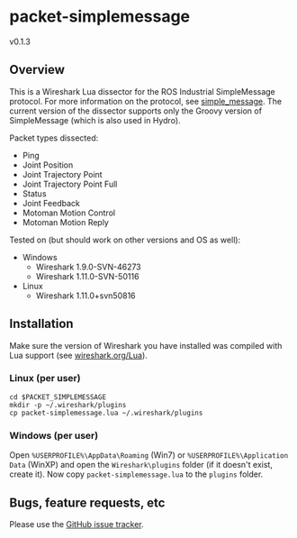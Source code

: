 # packet-simplemessage
v0.1.3


## Overview

This is a Wireshark Lua dissector for the ROS Industrial SimpleMessage
protocol. For more information on the protocol, see [simple_message][]. The
current version of the dissector supports only the Groovy version of
SimpleMessage (which is also used in Hydro).

Packet types dissected:

 * Ping
 * Joint Position
 * Joint Trajectory Point
 * Joint Trajectory Point Full
 * Status
 * Joint Feedback
 * Motoman Motion Control
 * Motoman Motion Reply

Tested on (but should work on other versions and OS as well):

 * Windows
   * Wireshark 1.9.0-SVN-46273 
   * Wireshark 1.11.0-SVN-50116
 * Linux
   * Wireshark 1.11.0+svn50816


## Installation

Make sure the version of Wireshark you have installed was compiled with Lua
support (see [wireshark.org/Lua][]).

### Linux (per user)

    cd $PACKET_SIMPLEMESSAGE
    mkdir -p ~/.wireshark/plugins
    cp packet-simplemessage.lua ~/.wireshark/plugins

### Windows (per user)

Open `%USERPROFILE%\AppData\Roaming` (Win7) or `%USERPROFILE%\Application Data`
(WinXP) and open the `Wireshark\plugins` folder (if it doesn't exist, create
it). Now copy `packet-simplemessage.lua` to the `plugins` folder.


## Bugs, feature requests, etc

Please use the [GitHub issue tracker][].



[simple_message]: http://wiki.ros.org/simple_message
[wireshark.org/Lua]: http://wiki.wireshark.org/Lua
[GitHub issue tracker]: https://github.com/ros-industrial/packet-simplemessage/issues
